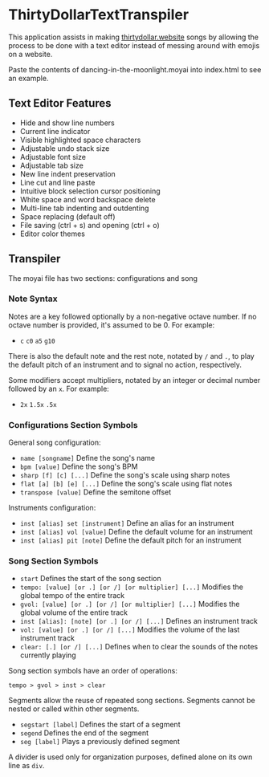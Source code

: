 # ThirtyDollarTextTranspiler

This application assists in making [thirtydollar.website](https://thirtydollar.website/) songs by allowing the process to be done with a text editor instead of messing around with emojis on a website.

Paste the contents of dancing-in-the-moonlight.moyai into index.html to see an example.

## Text Editor Features
- Hide and show line numbers
- Current line indicator
- Visible highlighted space characters
- Adjustable undo stack size
- Adjustable font size
- Adjustable tab size
- New line indent preservation
- Line cut and line paste
- Intuitive block selection cursor positioning
- White space and word backspace delete
- Multi-line tab indenting and outdenting
- Space replacing (default off)
- File saving (ctrl + s) and opening (ctrl + o)
- Editor color themes

## Transpiler
The moyai file has two sections: configurations and song

### Note Syntax
Notes are a key followed optionally by a non-negative octave number. If no octave number is provided, it's assumed to be 0. For example:
- `c` `c0` `a5` `g10`

There is also the default note and the rest note, notated by `/` and `.`, to play the default pitch of an instrument and to signal no action, respectively.

Some modifiers accept multipliers, notated by an integer or decimal number followed by an `x`. For example:
- `2x` `1.5x` `.5x`

### Configurations Section Symbols
General song configuration:
- `name [songname]` Define the song's name
- `bpm [value]` Define the song's BPM
- `sharp [f] [c] [...]` Define the song's scale using sharp notes
- `flat [a] [b] [e] [...]` Define the song's scale using flat notes
- `transpose [value]` Define the semitone offset

Instruments configuration:
- `inst [alias] set [instrument]` Define an alias for an instrument
- `inst [alias] vol [value]` Define the default volume for an instrument
- `inst [alias] pit [note]` Define the default pitch for an instrument

### Song Section Symbols
- `start` Defines the start of the song section
- `tempo: [value] [or .] [or /] [or multiplier] [...]` Modifies the global tempo of the entire track
- `gvol: [value] [or .] [or /] [or multiplier] [...]` Modifies the global volume of the entire track
- `inst [alias]: [note] [or .] [or /] [...]` Defines an instrument track
- `vol: [value] [or .] [or /] [...]` Modifies the volume of the last instrument track
- `clear: [.] [or /] [...]` Defines when to clear the sounds of the notes currently playing

Song section symbols have an order of operations:

`tempo > gvol > inst > clear`

Segments allow the reuse of repeated song sections. Segments cannot be nested or called within other segments.
- `segstart [label]` Defines the start of a segment
- `segend` Defines the end of the segment
- `seg [label]` Plays a previously defined segment

A divider is used only for organization purposes, defined alone on its own line as `div`.
